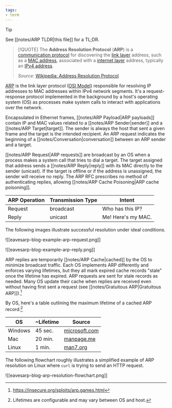 ```yaml
---
tags:
- term
---
```


>[!TIP]
>See [[notes/ARP TLDR|this file]] for a TL;DR.

>[!QUOTE]
> The **Address Resolution Protocol** (**ARP**) is a [communication protocol](https://en.wikipedia.org/wiki/Communication_protocol "Communication protocol") for discovering the [link layer](https://en.wikipedia.org/wiki/Link_layer "Link layer") address, such as a [MAC address](https://en.wikipedia.org/wiki/MAC_address "MAC address"), associated with a [internet layer](https://en.wikipedia.org/wiki/Internet_layer "Internet layer") address, typically an [IPv4 address](https://en.wikipedia.org/wiki/IPv4_address).
>
> *Source:* [Wikipedia: Address Resolution Protocol](https://en.wikipedia.org/wiki/Address_Resolution_Protocol)

[ARP][arp-rfc] is the link layer protocol ([OSI Model][osi-model-source]) responsible for resolving IP addresses to MAC addresses within IPv4 network segments. It's a request-response protocol implemented in the background by a host's operating system (OS) as processes make system calls to interact with applications over the network.

Encapsulated in Ethernet frames, [[notes/ARP Payload|ARP payloads]] contain IP and MAC values related to a  [[notes/ARP Sender|sender]] and a [[notes/ARP Target|target]]. The sender is always the host that sent a given frame and the target is the intended recipient. An ARP request indicates the beginning of a [[notes/Conversation|conversation]] between an ARP sender and a target.

[[notes/ARP Request|ARP requests]] are broadcast by an OS when a process makes a system call that tries to dial a target. The target assigned that address sends a [[notes/ARP Reply|reply]] with its MAC directly to the sender (unicast). If the target is offline or if the address is unassigned, the sender will receive no reply. The ARP RFC prescribes no method of authenticating replies, allowing [[notes/ARP Cache Poisoning|ARP cache poisoning]].

|ARP Operation|Transmission Type|Intent|
|---|---|---|
|Request|broadcast|Who has this IP?|
|Reply|unicast|Me! Here's my MAC.|

The following images illustrate successful resolution under ideal conditions.

![[eavesarp-blog-example-arp-request.png]]

![[eavesarp-blog-example-arp-reply.png]]

ARP replies are temporarily [[notes/ARP Cache|cached]] by the OS to minimize broadcast traffic. Each OS implements ARP differently and enforces varying lifetimes, but they all mark expired cache records "stale" once the lifetime has expired. ARP requests are sent for stale records as needed. Many OS update their cache when replies are received even without having first sent a request (see [[notes/Gratuitous ARP|Gratuitous ARP]]).[^arp-games-source]

By OS, here's a table outlining the maximum lifetime of a cached ARP record:[^configurable-note]

|OS|~Lifetime|Source|
|---|---|---|
|Windows|45 sec.|[microsoft.com][microsoft-arp-stale-source]|
|Mac|20 min.|[manpage.me][mac-arp-stale-source]|
|Linux|1 min.|[man7.org][linux-arp-stale-source]|

The following flowchart roughly illustrates a simplified example of ARP resolution on Linux where `curl` is trying to send an HTTP request.

![[eavesarp-blog-arp-resolution-flowchart.png]]

[arp-rfc]: https://datatracker.ietf.org/doc/html/rfc826
[osi-model-source]: https://www.cloudflare.com/learning/ddos/glossary/open-systems-interconnection-model-osi/
[microsoft-arp-stale-source]: https://learn.microsoft.com/en-us/troubleshoot/windows-server/networking/address-resolution-protocol-arp-caching-behavior
[mac-arp-stale-source]: https://manpage.me/index.cgi?q=arp&sektion=4&apropos=0&manpath=FreeBSD+12-CURRENT+and+Ports
[linux-arp-stale-source]: https://man7.org/linux/man-pages/man7/arp.7.html
[^arp-games-source]: https://insecure.org/sploits/arp.games.html
[^configurable-note]: Lifetimes are configurable and may vary between OS and host.